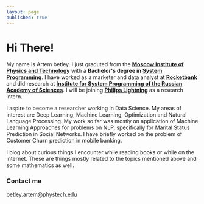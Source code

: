 ```yaml
---
layout: page
published: true
---
```


# Hi There!
My name is Artem betley. I just graduted from the **[Moscow Institute of Physics and Technology](https://www.mipt.ru/)** with a **Bachelor's degree in [System Programming](https://ispras.ru/)**. I have worked as a marketer and data analyst at **[Rocketbank](https://www.rocketbank.ru/)** and did research at **[Institute for System Programming of the Russian Academy of Sciences](https://ispras.ru/)**. I will be joining **[Philips Lightning](https://www.lighting.philips.com)** as a research intern.

I aspire to become a researcher working in Data Science. My areas of interest are Deep Learning, Machine Learning, Optimization and Natural Language Processing. My work so far was mostly on application of Machine Learning Approaches for problems on NLP, specifically for Marital Status Prediction in Social Networks. I have briefly worked on the problem of Customer Churn prediction in mobile banking. 

I blog about curious things I encounter while reading books or while on the internet. These are things mostly related to the topics mentioned above and some mathematics as well.

### Contact me

[betley.artem@phystech.edu](mailto:betley.artem@phystech.edu)
